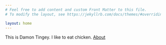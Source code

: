 ```yaml
---
# Feel free to add content and custom Front Matter to this file.
# To modify the layout, see https://jekyllrb.com/docs/themes/#overriding-theme-defaults

layout: home
---
```


This is Damon Tingey. I like to eat chicken. [About](https://dtingey.github.io/about/)
